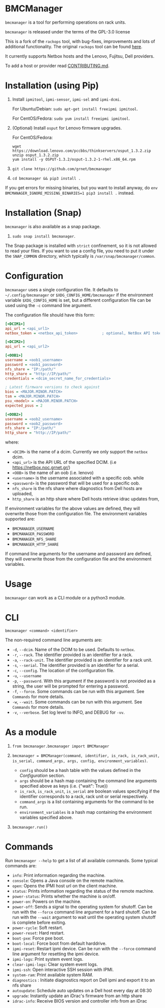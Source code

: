 BMCManager
==========

`bmcmanager` is a tool for performing operations on rack units.

`bmcmanager` is released under the terms of the GPL-3.0 license

This is a fork of the `rackops` tool, with bug-fixes, improvements and lots of additional functionality. The original `rackops` tool can be found [here][1].

It currently supports Netbox hosts and the Lenovo, Fujitsu, Dell providers.

To add a host or provider read [CONTRIBUTING.md](docs/CONTRIBUTING.md).

Installation (using Pip)
========================

1.  Install `ipmitool`, `ipmi-sensor`, `ipmi-sel` and `ipmi-dcmi`.

    For Ubuntu/Debian: `sudo apt-get install freeipmi ipmitool`.

    For CentOS/Fedora: `sudo yum install freeipmi ipmitool`.

1.  (Optional) Install `osput` for Lenovo firmware upgrades.

    For CentOS/Fedora:

    ```
    wget https://download.lenovo.com/pccbbs/thinkservers/osput_1.3.2.zip
    unzip osput_1.3.2.zip
    yum install -y OSPUT-1.3.2/osput-1.3.2-1-rhel.x86_64.rpm
    ```

1.  `git clone https://github.com/grnet/bmcmanager`

1.  `cd bmcmanager && pip3 install .`

If you get errors for missing binaries, but you want to install anyway, do `env BMCMANAGER_IGNORE_MISSING_BINARIES=1 pip3 install .` instead.

Installation (Snap)
===================

`bmcmanager` is also available as a snap package.

1.  `sudo snap install bmcmanager`.

The Snap package is installed with `strict` confinement, so it is not allowed to read your files. If you want to use a config file, you need to put it under the `SNAP_COMMON` directory, which typically is `/var/snap/bmcmanager/common`.

Configuration
=============

`bmcmanager` uses a single configuration file. It defaults to `~/.config/bmcmanager` or `$XDG_CONFIG_HOME/bmcmanager` if the environment variable `$XDG_CONFIG_HOME` is set, but a different configuration file can be used using the `-c` command line argument.

The configuration file should have this form:

```ini
[<DCIM1>]
api_url = <api_url1>
netbox_token = <netbox_api_token>           ; optional, NetBox API token

[<DCIM2>]
api_url = <api_url2>

[<OOB1>]
username = <oob1_username>
password = <oob1_password>
nfs_share = "IP:/path/"
http_share = "http://IP/path/"
credentials = <dcim_secret_name_for_credentials>

; Latest firmware versions to check against
bios = <MAJOR.MINOR.PATCH>
tsm = <MAJOR.MINOR.PATCH>
psu_<model> = <MAJOR.MINOR.PATCH>
expected_psus = 2

[<OOB2>]
username = <oob2_username>
password = <oob2_password>
nfs_share = "IP:/path/"
http_share = "http://IP/path/"
```

where:
- `<DCIM>` is the name of a dcim. Currently we only support the `netbox` dcim.
- `<api_url>` is the API URL of the specified DCIM.
  (i.e https://netbox.noc.grnet.gr/)
- `<OOB>` is the name of an oob (i.e. lenovo)
- `<username>` is the username associated with a specific oob.
  while
- `<password>` is the password that will be used for a specific oob.
- `nfs_share` is the nfs share where diagnostics from Dell hosts are uploaded,
- `http_share` is an http share where Dell hosts retrieve idrac updates from,

If environment variables for the above values are defined, they will overwrite
those from the configuration file. The environment variables supported are:

- `BMCMANAGER_USERNAME`
- `BMCMANAGER_PASSWORD`
- `BMCMANAGER_NFS_SHARE`
- `BMCMANAGER_HTTP_SHARE`

If command line arguments for the username and password are defined, they will overwrite those from the configuration file and the environment variables.

Usage
=====

`bmcmanager` can work as a CLI module or a python3 module.

CLI
===

`bmcmanager <command> <identifier>`

The non-required command line arguments are:

- `-d`, `--dcim`. Name of the DCIM to be used. Defaults to `netbox`.
- `-r`, `--rack`. The identifier provided is an identifier for a rack.
- `-a`, `--rack-unit`. The identifier provided is an identifier for a rack unit.
- `-s`, `--serial`. The identifier provided is an identifier for a serial.
- `-c`, `--config`. The location of the configuration file.
- `-u`, `--username`
- `-p`, `--password`. With this argument if the password is not provided as a string, the user will be prompted for entering a password.
- `-f`, `--force`. Some commands can be run with this argument. See `Commands` for more details.
- `-w`, `--wait`. Some commands can be run with this argument. See `Commands` for more details.
- `-v`, `--verbose`. Set log level to INFO, and DEBUG for `-vv`.


As a module
===========

1. `from bmcmanager.bmcmanager import BMCManager`

2. `bmcmanager = BMCManager(command, identifier, is_rack, is_rack_unit, is_serial, command_args, args, config, environment_variables)`.
    - `config` should be a hash table with the values defined in the *Configuration* section.
    - `args` should be a hash map containing the command line arguments specified above as keys (i.e. {"wait": True})
    - `is_rack`, `is_rack_unit`, `is_serial` are boolean values specifying if the identifier corresponds to a rack, rack unit or serial respectively.
    - `command_args` is a list containing arguments for the command to be run.
    - `environment_variables` is a hash map containing the environment variables
   specified above.

3. `bmcmanager.run()`

Commands
========

Run `bmcmanager --help` to get a list of all available commands. Some typical
commands are:

- `info`: Print information regarding the machine.
- `console`: Opens a Java console on the remote machine.
- `open`: Opens the IPMI host url on the client machine.
- `status`: Prints information regarding the status of the remote machine.
- `power-status`: Prints whether the machine is on/off.
- `power-on`: Powers on the machine.
- `power-off`: Sends a signal to the operating system for shutoff. Can be run with the `--force` command line argument for a hard shutoff. Can be run with the `--wait` argument to wait until the operating system shutoff is complete before exiting.
- `power-cycle`: Soft restart.
- `power-reset`: Hard restart.
- `boot-pxe`: Force pxe boot.
- `boot-local`: Force boot from default harddrive.
- `ipmi-reset`: Restart ipmi device. Can be run with the `--force` command line argument for resetting the ipmi device.
- `ipmi-logs`: Print system event logs.
- `clear-ipmi-logs`: Clear system event logs.
- `ipmi-ssh`: Open interactive SSH session with IPMI.
- `system-ram`: Print available system RAM.
- `diagnostics` : Initiate diagnostics report on Dell ipmi and export it to an nfs share
- `autoupdate`: Schedule auto updates on a Dell host every day at 08:30
- `upgrade`: Instantly update an iDrac's firmware from an http share
- `idrac-info`: Receive BIOS version and controller info from an iDrac

[1]: https://github.com/grnet/rackops.git "Rackops GitHub repository"
